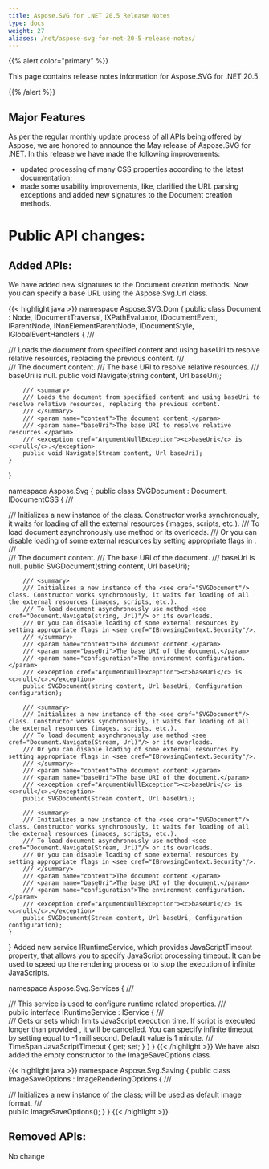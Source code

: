 ```yaml
---
title: Aspose.SVG for .NET 20.5 Release Notes
type: docs
weight: 27
aliases: /net/aspose-svg-for-net-20-5-release-notes/
---
```


{{% alert color="primary" %}} 

This page contains release notes information for Aspose.SVG for .NET 20.5

{{% /alert %}} 
## **Major Features**

As per the regular monthly update process of all APIs being offered by Aspose, we are honored to announce the May release of Aspose.SVG for .NET.
In this release we have made the following improvements:

- updated processing of many CSS properties according to the latest documentation;
- made some usability improvements, like, clarified the URL parsing exceptions and added new signatures to the Document creation methods. 

# **Public API changes:**
## **Added APIs:**
We have added new signatures to the Document creation methods. Now you can specify a base URL using the Aspose.Svg.Url class.

{{< highlight java >}}
namespace Aspose.SVG.Dom
{
    public class Document : Node, IDocumentTraversal, IXPathEvaluator, IDocumentEvent, IParentNode, INonElementParentNode, IDocumentStyle, IGlobalEventHandlers
    {
        /// <summary>
        /// Loads the document from specified content and using baseUri to resolve relative resources, replacing the previous content.
        /// </summary>
        /// <param name="content">The document content.</param>
        /// <param name="baseUri">The base URI to resolve relative resources.</param>
        /// <exception cref="ArgumentNullException"><c>baseUri</c> is <c>null</c>.</exception>
        public void Navigate(string content, Url baseUri);

        /// <summary>
        /// Loads the document from specified content and using baseUri to resolve relative resources, replacing the previous content.
        /// </summary>
        /// <param name="content">The document content.</param>
        /// <param name="baseUri">The base URI to resolve relative resources.</param>
        /// <exception cref="ArgumentNullException"><c>baseUri</c> is <c>null</c>.</exception>
        public void Navigate(Stream content, Url baseUri);
    }
}

namespace Aspose.Svg
{
    public class SVGDocument : Document, IDocumentCSS
    {
        /// <summary>
        /// Initializes a new instance of the <see cref="SVGDocument"/> class. Constructor works synchronously, it waits for loading of all the external resources (images, scripts, etc.).
        /// To load document asynchronously use method <see cref="Document.Navigate(string, Url)"/> or its overloads.
        /// Or you can disable loading of some external resources by setting appropriate flags in <see cref="IBrowsingContext.Security"/>.
        /// </summary>
        /// <param name="content">The document content.</param>
        /// <param name="baseUri">The base URI of the document.</param>
        /// <exception cref="ArgumentNullException"><c>baseUri</c> is <c>null</c>.</exception>
        public SVGDocument(string content, Url baseUri);

        /// <summary>
        /// Initializes a new instance of the <see cref="SVGDocument"/> class. Constructor works synchronously, it waits for loading of all the external resources (images, scripts, etc.).
        /// To load document asynchronously use method <see cref="Document.Navigate(string, Url)"/> or its overloads.
        /// Or you can disable loading of some external resources by setting appropriate flags in <see cref="IBrowsingContext.Security"/>.
        /// </summary>
        /// <param name="content">The document content.</param>
        /// <param name="baseUri">The base URI of the document.</param>
        /// <param name="configuration">The environment configuration.</param>
        /// <exception cref="ArgumentNullException"><c>baseUri</c> is <c>null</c>.</exception>
        public SVGDocument(string content, Url baseUri, Configuration configuration);

        /// <summary>
        /// Initializes a new instance of the <see cref="SVGDocument"/> class. Constructor works synchronously, it waits for loading of all the external resources (images, scripts, etc.).
        /// To load document asynchronously use method <see cref="Document.Navigate(Stream, Url)"/> or its overloads.
        /// Or you can disable loading of some external resources by setting appropriate flags in <see cref="IBrowsingContext.Security"/>.
        /// </summary>
        /// <param name="content">The document content.</param>
        /// <param name="baseUri">The base URI of the document.</param>
        /// <exception cref="ArgumentNullException"><c>baseUri</c> is <c>null</c>.</exception>
        public SVGDocument(Stream content, Url baseUri);

        /// <summary>
        /// Initializes a new instance of the <see cref="SVGDocument"/> class. Constructor works synchronously, it waits for loading of all the external resources (images, scripts, etc.).
        /// To load document asynchronously use method <see cref="Document.Navigate(Stream, Url)"/> or its overloads.
        /// Or you can disable loading of some external resources by setting appropriate flags in <see cref="IBrowsingContext.Security"/>.
        /// </summary>
        /// <param name="content">The document content.</param>
        /// <param name="baseUri">The base URI of the document.</param>
        /// <param name="configuration">The environment configuration.</param>
        /// <exception cref="ArgumentNullException"><c>baseUri</c> is <c>null</c>.</exception>
        public SVGDocument(Stream content, Url baseUri, Configuration configuration);
    }
}
Added new service IRuntimeService, which provides JavaScriptTimeout property, that allows you to specify JavaScript processing timeout. It can be used to speed up the rendering process or to stop the execution of infinite JavaScripts.

namespace Aspose.Svg.Services
{
    /// <summary>
    /// This service is used to configure runtime related properties.
    /// </summary>
    public interface IRuntimeService : IService
    {
        /// <summary>
        /// Gets or sets <see cref="TimeSpan"/> which limits JavaScript execution time. If script is executed longer than provided <see cref="TimeSpan"/>, it will be cancelled. You can specify infinite timeout by setting <see cref="TimeSpan"/> equal to -1 millisecond. Default value is 1 minute.
        /// </summary>
        TimeSpan JavaScriptTimeout { get; set; }
    }
}
{{< /highlight >}}
We have also added the empty constructor to the ImageSaveOptions class.

{{< highlight java >}}
namespace Aspose.Svg.Saving
{
    public class ImageSaveOptions : ImageRenderingOptions
    {
        /// <summary>
        /// Initializes a new instance of the <see cref="ImageSaveOptions"/> class; <see cref="ImageFormat.Png"/> will be used as default image format.
        /// </summary>
        public ImageSaveOptions();
    }
}
{{< /highlight >}}
 
## **Removed APIs:**
No change

